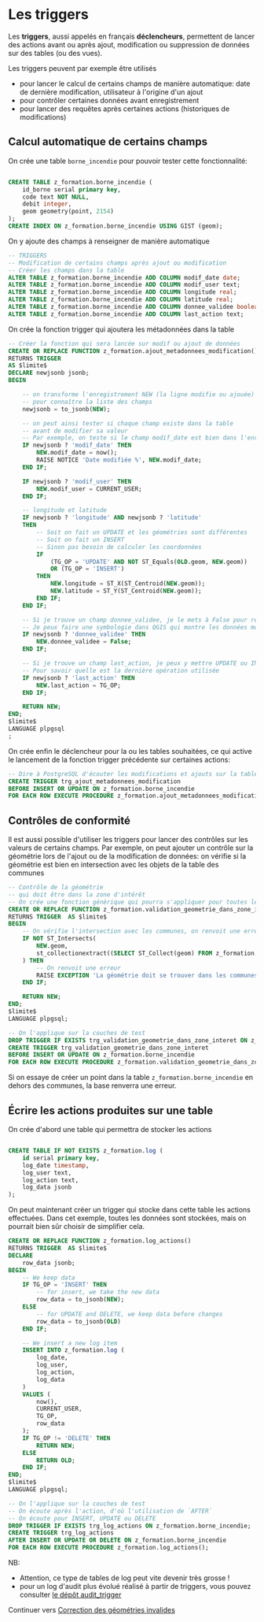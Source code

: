 # Les triggers

Les **triggers**, aussi appelés en français **déclencheurs**, permettent de lancer des actions avant ou après ajout, modification ou suppression de données sur des tables (ou des vues).

Les triggers peuvent par exemple être utilisés

* pour lancer le calcul de certains champs de manière automatique: date de dernière modification, utilisateur à l'origine d'un ajout
* pour contrôler certaines données avant enregistrement
* pour lancer des requêtes après certaines actions (historiques de modifications)

## Calcul automatique de certains champs

On crée une table `borne_incendie` pour pouvoir tester cette fonctionnalité:

```sql

CREATE TABLE z_formation.borne_incendie (
    id_borne serial primary key,
    code text NOT NULL,
    debit integer,
    geom geometry(point, 2154)
);
CREATE INDEX ON z_formation.borne_incendie USING GIST (geom);
```

On y ajoute des champs à renseigner de manière automatique

```sql
-- TRIGGERS
-- Modification de certains champs après ajout ou modification
-- Créer les champs dans la table
ALTER TABLE z_formation.borne_incendie ADD COLUMN modif_date date;
ALTER TABLE z_formation.borne_incendie ADD COLUMN modif_user text;
ALTER TABLE z_formation.borne_incendie ADD COLUMN longitude real;
ALTER TABLE z_formation.borne_incendie ADD COLUMN latitude real;
ALTER TABLE z_formation.borne_incendie ADD COLUMN donnee_validee boolean;
ALTER TABLE z_formation.borne_incendie ADD COLUMN last_action text;

```

On crée la fonction trigger qui ajoutera les métadonnées dans la table

```sql
-- Créer la fonction qui sera lancée sur modif ou ajout de données
CREATE OR REPLACE FUNCTION z_formation.ajout_metadonnees_modification()
RETURNS TRIGGER
AS $limite$
DECLARE newjsonb jsonb;
BEGIN

    -- on transforme l'enregistrement NEW (la ligne modifie ou ajouée) en JSON
    -- pour connaître la liste des champs
    newjsonb = to_jsonb(NEW);

    -- on peut ainsi tester si chaque champ existe dans la table
    -- avant de modifier sa valeur
    -- Par exemple, on teste si le champ modif_date est bien dans l'enregistrement courant
    IF newjsonb ? 'modif_date' THEN
        NEW.modif_date = now();
        RAISE NOTICE 'Date modifiée %', NEW.modif_date;
    END IF;

    IF newjsonb ? 'modif_user' THEN
        NEW.modif_user = CURRENT_USER;
    END IF;

    -- longitude et latitude
    IF newjsonb ? 'longitude' AND newjsonb ? 'latitude'
    THEN
        -- Soit on fait un UPDATE et les géométries sont différentes
        -- Soit on fait un INSERT
        -- Sinon pas besoin de calculer les coordonnées
        IF
            (TG_OP = 'UPDATE' AND NOT ST_Equals(OLD.geom, NEW.geom))
            OR (TG_OP = 'INSERT')
        THEN
            NEW.longitude = ST_X(ST_Centroid(NEW.geom));
            NEW.latitude = ST_Y(ST_Centroid(NEW.geom));
        END IF;
    END IF;

    -- Si je trouve un champ donnee_validee, je le mets à False pour revue par l'administrateur
    -- Je peux faire une symbologie dans QGIS qui montre les données modifiées depuis dernière validation
    IF newjsonb ? 'donnee_validee' THEN
        NEW.donnee_validee = False;
    END IF;

    -- Si je trouve un champ last_action, je peux y mettre UPDATE ou INSERT
    -- Pour savoir quelle est la dernière opération utilisée
    IF newjsonb ? 'last_action' THEN
        NEW.last_action = TG_OP;
    END IF;

    RETURN NEW;
END;
$limite$
LANGUAGE plpgsql
;
```

On crée enfin le déclencheur pour la ou les tables souhaitées, ce qui active le lancement de la fonction trigger précédente sur certaines actions:

```sql
-- Dire à PostgreSQL d'écouter les modifications et ajouts sur la table
CREATE TRIGGER trg_ajout_metadonnees_modification
BEFORE INSERT OR UPDATE ON z_formation.borne_incendie
FOR EACH ROW EXECUTE PROCEDURE z_formation.ajout_metadonnees_modification();
```

## Contrôles de conformité

Il est aussi possible d'utiliser les triggers pour lancer des contrôles sur les valeurs de certains champs. Par exemple, on peut ajouter un contrôle sur la géométrie lors de l'ajout ou de la modification de données: on vérifie si la géométrie est bien en intersection avec les objets de la table des communes

```sql
-- Contrôle de la géométrie
-- qui doit être dans la zone d'intérêt
-- On crée une fonction générique qui pourra s'appliquer pour toutes les couches
CREATE OR REPLACE FUNCTION z_formation.validation_geometrie_dans_zone_interet()
RETURNS TRIGGER  AS $limite$
BEGIN
    -- On vérifie l'intersection avec les communes, on renvoit une erreur si souci
    IF NOT ST_Intersects(
        NEW.geom,
        st_collectionextract((SELECT ST_Collect(geom) FROM z_formation.commune), 3)::geometry(multipolygon, 2154)
    ) THEN
        -- On renvoit une erreur
        RAISE EXCEPTION 'La géométrie doit se trouver dans les communes';
    END IF;

    RETURN NEW;
END;
$limite$
LANGUAGE plpgsql;

-- On l'applique sur la couches de test
DROP TRIGGER IF EXISTS trg_validation_geometrie_dans_zone_interet ON z_formation.borne_incendie;
CREATE TRIGGER trg_validation_geometrie_dans_zone_interet
BEFORE INSERT OR UPDATE ON z_formation.borne_incendie
FOR EACH ROW EXECUTE PROCEDURE z_formation.validation_geometrie_dans_zone_interet();
```

Si on essaye de créer un point dans la table `z_formation.borne_incendie` en dehors des communes, la base renverra une erreur.


## Écrire les actions produites sur une table

On crée d'abord une table qui permettra de stocker les actions

```sql

CREATE TABLE IF NOT EXISTS z_formation.log (
    id serial primary key,
    log_date timestamp,
    log_user text,
    log_action text,
    log_data jsonb
);
```

On peut maintenant créer un trigger qui stocke dans cette table les actions effectuées. Dans cet exemple, toutes les données sont stockées, mais on pourrait bien sûr choisir de simplifier cela.

```sql
CREATE OR REPLACE FUNCTION z_formation.log_actions()
RETURNS TRIGGER  AS $limite$
DECLARE
    row_data jsonb;
BEGIN
    -- We keep data
    IF TG_OP = 'INSERT' THEN
        -- for insert, we take the new data
        row_data = to_jsonb(NEW);
    ELSE
        -- for UPDATE and DELETE, we keep data before changes
        row_data = to_jsonb(OLD)
    END IF;

    -- We insert a new log item
    INSERT INTO z_formation.log (
        log_date,
        log_user,
        log_action,
        log_data
    )
    VALUES (
        now(),
        CURRENT_USER,
        TG_OP,
        row_data
    );
    IF TG_OP != 'DELETE' THEN
        RETURN NEW;
    ELSE
        RETURN OLD;
    END IF;
END;
$limite$
LANGUAGE plpgsql;

-- On l'applique sur la couches de test
-- On écoute après l'action, d'où l'utilisation de `AFTER`
-- On écoute pour INSERT, UPDATE ou DELETE
DROP TRIGGER IF EXISTS trg_log_actions ON z_formation.borne_incendie;
CREATE TRIGGER trg_log_actions
AFTER INSERT OR UPDATE OR DELETE ON z_formation.borne_incendie
FOR EACH ROW EXECUTE PROCEDURE z_formation.log_actions();

```

NB:

* Attention, ce type de tables de log peut vite devenir très grosse !
* pour un log d'audit plus évolué réalisé à partir de triggers, vous pouvez consulter [le dépôt audit_trigger](https://github.com/Oslandia/audit_trigger/blob/master/audit.sql)


Continuer vers [Correction des géométries invalides](./validate_geometries.md)
